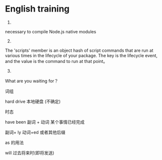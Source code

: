 # English training

1.  ​

necessary to compile Node.js native modules

2.  ​

The 'scripts' member is an object hash of script commands that are run at various times in the lifecycle of your package. The key is the lifecycle event, and the value is the command to run at that point。

3.  ​

What are you waiting for？

词组

hard drive 本地硬盘 (不确定)



时态  

have been 副词 + 动词    某个事情已经完成

副词+ ly  动词+ed 或者其他后缀

as 的用法







will  过去将来时(即将发送)